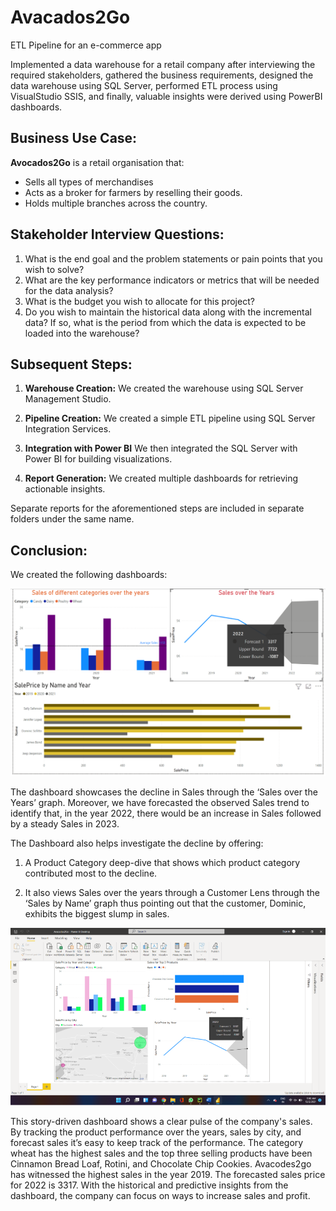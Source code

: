 # Avacados2Go
ETL Pipeline for an e-commerce app

Implemented a data warehouse for a retail company after interviewing the required stakeholders, gathered the business requirements, designed the data warehouse using SQL Server, performed ETL process using VisualStudio SSIS, and finally, valuable insights were derived using PowerBI dashboards.

## Business Use Case:
**Avocados2Go** is a retail organisation that:

* Sells all types of merchandises
* Acts as a broker for farmers by reselling their goods.
* Holds multiple branches across the country.

## Stakeholder Interview Questions:
1. What is the end goal and the problem statements or pain points that you wish to solve?
2. What are the key performance indicators or metrics that will be needed for the data analysis?
3. What is the budget you wish to allocate for this project?
4. Do you wish to maintain the historical data along with the incremental data? If so, what is the period from which the data is expected to be loaded into the warehouse?

## Subsequent Steps:
1. **Warehouse Creation:** We created the warehouse using SQL Server Management Studio.

2. **Pipeline Creation:** We created a simple ETL pipeline using SQL Server Integration Services.

3. **Integration with Power BI** We then integrated the SQL Server with Power BI for building visualizations.

4. **Report Generation:** We created multiple dashboards for retrieving actionable insights.

Separate reports for the aforementioned steps are included in separate folders under the same name.

## Conclusion:

We created the following dashboards:

![Dashboard 1](/Diagrams/Dashboard_1.png)

The dashboard showcases the decline in Sales through the ‘Sales over the Years’ graph. Moreover, we have forecasted the observed Sales trend to identify that, in the year 2022, there would be an increase in Sales followed by a steady Sales in 2023. 

The Dashboard also helps investigate the decline by offering: 

1. A Product Category deep-dive that shows which product category contributed most to the decline.

2. It also views Sales over the years through a Customer Lens through the ‘Sales by Name’ graph thus pointing out that the customer, Dominic, exhibits the biggest slump in sales.


![Dashboard](/Diagrams/Final_Dashboard.png)

This story-driven dashboard shows a clear pulse of the company's sales. By tracking the product performance over the years, sales by city, and forecast sales it’s easy to keep track of the performance.
The category wheat has the highest sales and the top three selling products have been Cinnamon Bread Loaf, Rotini, and Chocolate Chip Cookies. Avacodes2go has witnessed the highest sales in the year 2019. The forecasted sales price for 2022 is 3317. With the historical and predictive insights from the dashboard, the company can focus on ways to increase sales and profit.